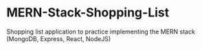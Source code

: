 # MERN-Stack-Shopping-List
Shopping list application to practice implementing the MERN stack (MongoDB, Express, React, NodeJS)
